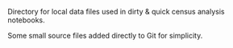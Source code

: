 Directory for local data files used in dirty & quick census analysis notebooks.

Some small source files added directly to Git for simplicity.
